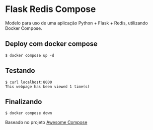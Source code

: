 # Flask Redis Compose

Modelo para uso de uma aplicação Python + Flask + Redis, utilizando Docker Compose.

## Deploy com docker compose

```
$ docker compose up -d

```

## Testando

```
$ curl localhost:8000
This webpage has been viewed 1 time(s)
```
## Finalizando

```
$ docker compose down
```

Baseado no projeto [Awesome Compose](https://github.com/docker/awesome-compose)